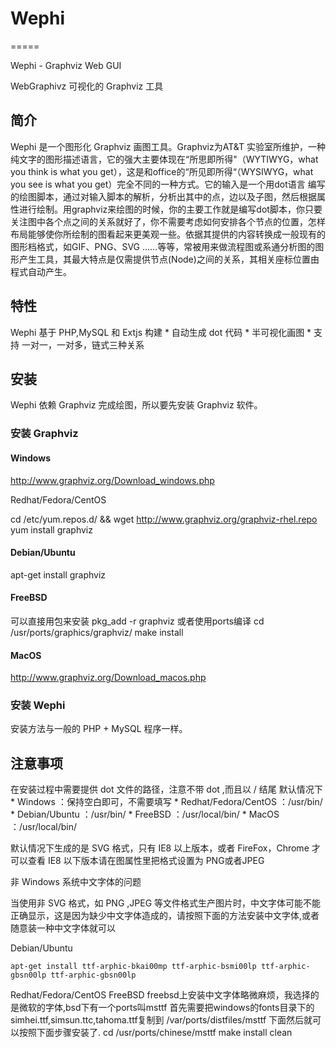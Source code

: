 # Wephi
=====

Wephi - Graphviz Web GUI


WebGraphivz 可视化的 Graphviz 工具

## 简介

Wephi 是一个图形化 Graphviz 画图工具。Graphviz为AT&T 实验室所维护，一种纯文字的图形描述语言，它的强大主要体现在“所思即所得"（WYTIWYG，what you think is what you get），这是和office的“所见即所得“（WYSIWYG，what you see is what you get）完全不同的一种方式。它的输入是一个用dot语言 编写的绘图脚本，通过对输入脚本的解析，分析出其中的点，边以及子图，然后根据属性进行绘制。用graphviz来绘图的时候，你的主要工作就是编写dot脚本，你只要关注图中各个点之间的关系就好了，你不需要考虑如何安排各个节点的位置，怎样布局能够使你所绘制的图看起来更美观一些。依据其提供的内容转换成一般现有的图形档格式，如GIF、PNG、SVG ……等等，常被用来做流程图或系通分析图的图形产生工具，其最大特点是仅需提供节点(Node)之间的关系，其相关座标位置由程式自动产生。

## 特性

Wephi 基于 PHP,MySQL 和 Extjs 构建 * 自动生成 dot 代码 * 半可视化画图 * 支持 一对一，一对多，链式三种关系

## 安装

Wephi 依赖 Graphviz 完成绘图，所以要先安装 Graphviz 软件。

### 安装 Graphviz

#### Windows

http://www.graphviz.org/Download_windows.php

Redhat/Fedora/CentOS

cd /etc/yum.repos.d/ && wget http://www.graphviz.org/graphviz-rhel.repo yum install graphviz

#### Debian/Ubuntu

apt-get install graphviz

#### FreeBSD

可以直接用包来安装 pkg_add -r graphviz 或者使用ports编译 cd /usr/ports/graphics/graphviz/ make install

#### MacOS

http://www.graphviz.org/Download_macos.php

### 安装 Wephi

安装方法与一般的 PHP + MySQL 程序一样。

## 注意事项

在安装过程中需要提供 dot 文件的路径，注意不带 dot ,而且以 / 结尾 默认情况下 * Windows ：保持空白即可，不需要填写 * Redhat/Fedora/CentOS ：/usr/bin/ * Debian/Ubuntu ：/usr/bin/ * FreeBSD ：/usr/local/bin/ * MacOS ：/usr/local/bin/

默认情况下生成的是 SVG 格式，只有 IE8 以上版本，或者 FireFox，Chrome 才可以查看 IE8 以下版本请在图属性里把格式设置为 PNG或者JPEG

非 Windows 系统中文字体的问题

当使用非 SVG 格式，如 PNG ,JPEG 等文件格式生产图片时，中文字体可能不能正确显示，这是因为缺少中文字体造成的，请按照下面的方法安装中文字体,或者随意装一种中文字体就可以

Debian/Ubuntu
```
apt-get install ttf-arphic-bkai00mp ttf-arphic-bsmi00lp ttf-arphic-gbsn00lp ttf-arphic-gbsn00lp
```

Redhat/Fedora/CentOS FreeBSD
freebsd上安装中文字体略微麻烦，我选择的是微软的字体,bsd下有一个ports叫msttf 首先需要把windows的fonts目录下的 simhei.ttf,simsun.ttc,tahoma.ttf复制到 /var/ports/distfiles/msttf 下面然后就可以按照下面步骤安装了. cd /usr/ports/chinese/msttf make install clean

